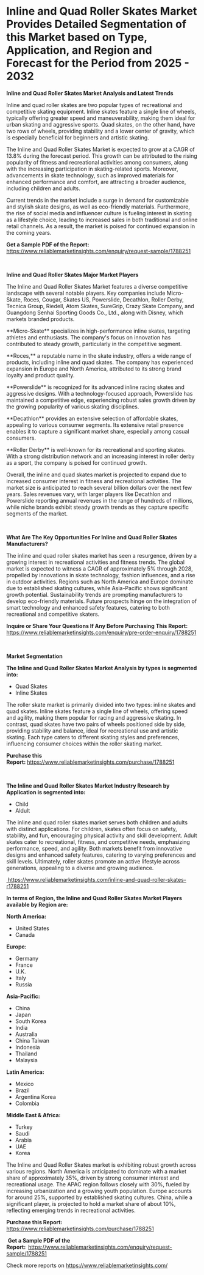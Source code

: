 <p><h1>Inline and Quad Roller Skates Market Provides Detailed Segmentation of this Market based on Type, Application, and Region and Forecast for the Period from 2025 - 2032</h1></p><p><strong>Inline and Quad Roller Skates Market Analysis and Latest Trends</strong></p>
<p><p>Inline and quad roller skates are two popular types of recreational and competitive skating equipment. Inline skates feature a single line of wheels, typically offering greater speed and maneuverability, making them ideal for urban skating and aggressive sports. Quad skates, on the other hand, have two rows of wheels, providing stability and a lower center of gravity, which is especially beneficial for beginners and artistic skating.</p><p>The Inline and Quad Roller Skates Market is expected to grow at a CAGR of 13.8% during the forecast period. This growth can be attributed to the rising popularity of fitness and recreational activities among consumers, along with the increasing participation in skating-related sports. Moreover, advancements in skate technology, such as improved materials for enhanced performance and comfort, are attracting a broader audience, including children and adults.</p><p>Current trends in the market include a surge in demand for customizable and stylish skate designs, as well as eco-friendly materials. Furthermore, the rise of social media and influencer culture is fueling interest in skating as a lifestyle choice, leading to increased sales in both traditional and online retail channels. As a result, the market is poised for continued expansion in the coming years.</p></p>
<p><strong>Get a Sample PDF of the Report:&nbsp;</strong> <a href="https://www.reliablemarketinsights.com/enquiry/request-sample/1788251?utm_campaign=3193&utm_medium=2&utm_source=Github&utm_content=ia&utm_term=05042025&utm_id=inline-and-quad-roller-skates">https://www.reliablemarketinsights.com/enquiry/request-sample/1788251</a></p>
<p>&nbsp;</p>
<p><strong>Inline and Quad Roller Skates Major Market Players</strong></p>
<p><p>The Inline and Quad Roller Skates Market features a diverse competitive landscape with several notable players. Key companies include Micro-Skate, Roces, Cougar, Skates US, Powerslide, Decathlon, Roller Derby, Tecnica Group, Riedell, Atom Skates, SureGrip, Crazy Skate Company, and Guangdong Senhai Sporting Goods Co., Ltd., along with Disney, which markets branded products.</p><p>**Micro-Skate** specializes in high-performance inline skates, targeting athletes and enthusiasts. The company's focus on innovation has contributed to steady growth, particularly in the competitive segment.</p><p>**Roces,** a reputable name in the skate industry, offers a wide range of products, including inline and quad skates. The company has experienced expansion in Europe and North America, attributed to its strong brand loyalty and product quality.</p><p>**Powerslide** is recognized for its advanced inline racing skates and aggressive designs. With a technology-focused approach, Powerslide has maintained a competitive edge, experiencing robust sales growth driven by the growing popularity of various skating disciplines.</p><p>**Decathlon** provides an extensive selection of affordable skates, appealing to various consumer segments. Its extensive retail presence enables it to capture a significant market share, especially among casual consumers.</p><p>**Roller Derby** is well-known for its recreational and sporting skates. With a strong distribution network and an increasing interest in roller derby as a sport, the company is poised for continued growth.</p><p>Overall, the inline and quad skates market is projected to expand due to increased consumer interest in fitness and recreational activities. The market size is anticipated to reach several billion dollars over the next few years. Sales revenues vary, with larger players like Decathlon and Powerslide reporting annual revenues in the range of hundreds of millions, while niche brands exhibit steady growth trends as they capture specific segments of the market.</p></p>
<p>&nbsp;</p>
<p><strong>What Are The Key Opportunities For Inline and Quad Roller Skates Manufacturers?</strong></p>
<p><p>The inline and quad roller skates market has seen a resurgence, driven by a growing interest in recreational activities and fitness trends. The global market is expected to witness a CAGR of approximately 5% through 2028, propelled by innovations in skate technology, fashion influences, and a rise in outdoor activities. Regions such as North America and Europe dominate due to established skating cultures, while Asia-Pacific shows significant growth potential. Sustainability trends are prompting manufacturers to develop eco-friendly materials. Future prospects hinge on the integration of smart technology and enhanced safety features, catering to both recreational and competitive skaters.</p></p>
<p><strong>Inquire or Share Your Questions If Any Before Purchasing This Report:</strong> <a href="https://www.reliablemarketinsights.com/enquiry/pre-order-enquiry/1788251?utm_campaign=3193&utm_medium=2&utm_source=Github&utm_content=ia&utm_term=05042025&utm_id=inline-and-quad-roller-skates">https://www.reliablemarketinsights.com/enquiry/pre-order-enquiry/1788251</a></p>
<p>&nbsp;</p>
<p><strong>Market Segmentation</strong></p>
<p><strong>The Inline and Quad Roller Skates Market Analysis by types is segmented into:</strong></p>
<p><ul><li>Quad Skates</li><li>Inline Skates</li></ul></p>
<p><p>The roller skate market is primarily divided into two types: inline skates and quad skates. Inline skates feature a single line of wheels, offering speed and agility, making them popular for racing and aggressive skating. In contrast, quad skates have two pairs of wheels positioned side by side, providing stability and balance, ideal for recreational use and artistic skating. Each type caters to different skating styles and preferences, influencing consumer choices within the roller skating market.</p></p>
<p><strong>Purchase this Report:&nbsp;</strong><a href="https://www.reliablemarketinsights.com/purchase/1788251?utm_campaign=3193&utm_medium=2&utm_source=Github&utm_content=ia&utm_term=05042025&utm_id=inline-and-quad-roller-skates">https://www.reliablemarketinsights.com/purchase/1788251</a></p>
<p>&nbsp;</p>
<p><strong>The Inline and Quad Roller Skates Market Industry Research by Application is segmented into:</strong></p>
<p><ul><li>Child</li><li>Aldult</li></ul></p>
<p><p>The inline and quad roller skates market serves both children and adults with distinct applications. For children, skates often focus on safety, stability, and fun, encouraging physical activity and skill development. Adult skates cater to recreational, fitness, and competitive needs, emphasizing performance, speed, and agility. Both markets benefit from innovative designs and enhanced safety features, catering to varying preferences and skill levels. Ultimately, roller skates promote an active lifestyle across generations, appealing to a diverse and growing audience.</p></p>
<p><a href="https://www.reliablemarketinsights.com/inline-and-quad-roller-skates-r1788251?utm_campaign=3193&utm_medium=2&utm_source=Github&utm_content=ia&utm_term=05042025&utm_id=inline-and-quad-roller-skates">&nbsp;https://www.reliablemarketinsights.com/inline-and-quad-roller-skates-r1788251</a></p>
<p><strong>In terms of Region, the Inline and Quad Roller Skates Market Players available by Region are:</strong></p>
<p>
    <p> <strong> North America: </strong>
        <ul>
            <li>United States</li>
            <li>Canada</li>
        </ul>
        </p> 
    <p> <strong> Europe: </strong>
        <ul>
            <li>Germany</li>
            <li>France</li>
            <li>U.K.</li>
            <li>Italy</li>
            <li>Russia</li>
        </ul>
        </p> 
    <p> <strong> Asia-Pacific: </strong>
        <ul>
            <li>China</li>
            <li>Japan</li>
            <li>South Korea</li>
            <li>India</li>
            <li>Australia</li>
            <li>China Taiwan</li>
            <li>Indonesia</li>
            <li>Thailand</li>
            <li>Malaysia</li>
        </ul>
        </p> 
    <p> <strong> Latin America: </strong>
        <ul>
            <li>Mexico</li>
            <li>Brazil</li>
            <li>Argentina Korea</li>
            <li>Colombia</li>
        </ul>
        </p> 
    <p> <strong> Middle East & Africa: </strong>
        <ul>
            <li>Turkey</li>
            <li>Saudi</li>
            <li>Arabia</li>
            <li>UAE</li>
            <li>Korea</li>
        </ul>
    </p>
    </p>
<p><p>The Inline and Quad Roller Skates market is exhibiting robust growth across various regions. North America is anticipated to dominate with a market share of approximately 35%, driven by strong consumer interest and recreational usage. The APAC region follows closely with 30%, fueled by increasing urbanization and a growing youth population. Europe accounts for around 25%, supported by established skating cultures. China, while a significant player, is projected to hold a market share of about 10%, reflecting emerging trends in recreational activities.</p></p>
<p><strong>Purchase this Report: </strong><a href="https://www.reliablemarketinsights.com/purchase/1788251?utm_campaign=3193&utm_medium=2&utm_source=Github&utm_content=ia&utm_term=05042025&utm_id=inline-and-quad-roller-skates">https://www.reliablemarketinsights.com/purchase/1788251</a></p>
<p>&nbsp;<strong>Get a Sample PDF of the Report:&nbsp;&nbsp;</strong><a href="https://www.reliablemarketinsights.com/enquiry/request-sample/1788251?utm_campaign=3193&utm_medium=2&utm_source=Github&utm_content=ia&utm_term=05042025&utm_id=inline-and-quad-roller-skates">https://www.reliablemarketinsights.com/enquiry/request-sample/1788251</a></p>
<p><strong></strong></p>
<p>Check more reports on <a href="https://www.reliablemarketinsights.com/?utm_campaign=3193&utm_medium=2&utm_source=Github&utm_content=ia&utm_term=05042025&utm_id=inline-and-quad-roller-skates">https://www.reliablemarketinsights.com/</a></p>